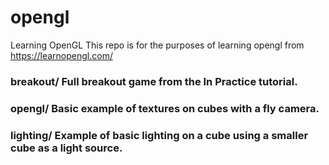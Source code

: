 # opengl
Learning OpenGL
This repo is for the purposes of learning opengl from https://learnopengl.com/

### breakout/ Full breakout game from the In Practice tutorial.

### opengl/   Basic example of textures on cubes with a fly camera.

### lighting/ Example of basic lighting on a cube using a smaller cube as a light source.